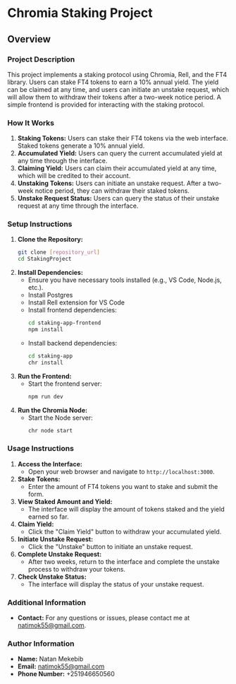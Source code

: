 # Chromia Staking Project

## Overview

### Project Description
This project implements a staking protocol using Chromia, Rell, and the FT4 library. Users can stake FT4 tokens to earn a 10% annual yield. The yield can be claimed at any time, and users can initiate an unstake request, which will allow them to withdraw their tokens after a two-week notice period. A simple frontend is provided for interacting with the staking protocol.

### How It Works
1. **Staking Tokens:** Users can stake their FT4 tokens via the web interface. Staked tokens generate a 10% annual yield.
2. **Accumulated Yield:** Users can query the current accumulated yield at any time through the interface.
3. **Claiming Yield:** Users can claim their accumulated yield at any time, which will be credited to their account.
4. **Unstaking Tokens:** Users can initiate an unstake request. After a two-week notice period, they can withdraw their staked tokens.
5. **Unstake Request Status:** Users can query the status of their unstake request at any time through the interface.

### Setup Instructions
1. **Clone the Repository:**
   ```sh
   git clone [repository_url]
   cd StakingProject
   ```
2. **Install Dependencies:**
   - Ensure you have necessary tools installed (e.g., VS Code, Node.js, etc.).
   - Install Postgres
   - Install Rell extension for VS Code
   - Install frontend dependencies:
     ```sh
     cd staking-app-frontend
     npm install
     ```
   - Install backend dependencies:
     ```sh
     cd staking-app
     chr install
     ```
4. **Run the Frontend:**
   - Start the frontend server:
     ```sh
     npm run dev
     ```
5. **Run the Chromia Node:**
   - Start the Node server:
     ```sh
     chr node start
     ```

### Usage Instructions
1. **Access the Interface:**
   - Open your web browser and navigate to `http://localhost:3000`.
2. **Stake Tokens:**
   - Enter the amount of FT4 tokens you want to stake and submit the form.
3. **View Staked Amount and Yield:**
   - The interface will display the amount of tokens staked and the yield earned so far.
4. **Claim Yield:**
   - Click the "Claim Yield" button to withdraw your accumulated yield.
5. **Initiate Unstake Request:**
   - Click the "Unstake" button to initiate an unstake request.
6. **Complete Unstake Request:**
   - After two weeks, return to the interface and complete the unstake process to withdraw your tokens.
7. **Check Unstake Status:**
   - The interface will display the status of your unstake request.

### Additional Information
- **Contact:** For any questions or issues, please contact me at natimok55@gmail.com.


### Author Information
- **Name:** Natan Mekebib
- **Email:** natimok55@gmail.com
- **Phone Number:** +251946650560





